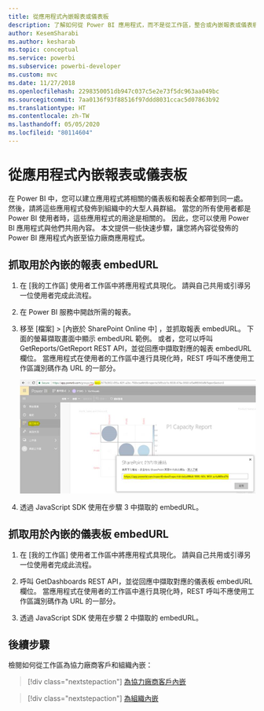 ```yaml
---
title: 從應用程式內嵌報表或儀表板
description: 了解如何從 Power BI 應用程式，而不是從工作區，整合或內嵌報表或儀表板。
author: KesemSharabi
ms.author: kesharab
ms.topic: conceptual
ms.service: powerbi
ms.subservice: powerbi-developer
ms.custom: mvc
ms.date: 11/27/2018
ms.openlocfilehash: 2298350051db947c037c5e2e73f5dc963aa049bc
ms.sourcegitcommit: 7aa0136f93f88516f97ddd8031ccac5d07863b92
ms.translationtype: HT
ms.contentlocale: zh-TW
ms.lasthandoff: 05/05/2020
ms.locfileid: "80114604"
---
```

# <a name="embed-reports-or-dashboards-from-apps"></a>從應用程式內嵌報表或儀表板

在 Power BI 中，您可以建立應用程式將相關的儀表板和報表全都帶到同一處。 然後，請將這些應用程式發佈到組織中的大型人員群組。 當您的所有使用者都是 Power BI 使用者時，這些應用程式的用途是相關的。 因此，您可以使用 Power BI 應用程式與他們共用內容。 本文提供一些快速步驟，讓您將內容從發佈的 Power BI 應用程式內嵌至協力廠商應用程式。

## <a name="grab-a-report-embedurl-for-embedding"></a>抓取用於內嵌的報表 embedURL

1. 在 [我的工作區]  使用者工作區中將應用程式具現化。 請與自己共用或引導另一位使用者完成此流程。

2. 在 Power BI 服務中開啟所需的報表。

3. 移至 [檔案]   > [內嵌於 SharePoint Online 中]  ，並抓取報表 embedURL。 下面的螢幕擷取畫面中顯示 embedURL 範例。 或者，您可以呼叫 GetReports/GetReport REST API，並從回應中擷取對應的報表 embedURL 欄位。 當應用程式在使用者的工作區中進行具現化時，REST 呼叫不應使用工作區識別碼作為 URL 的一部分。

    ![從應用程式內嵌](media/embed-from-apps/embed-from-app.png)

4. 透過 JavaScript SDK 使用在步驟 3 中擷取的 embedURL。

## <a name="grab-a-dashboard-embedurl-for-embedding"></a>抓取用於內嵌的儀表板 embedURL

1. 在 [我的工作區]  使用者工作區中將應用程式具現化。 請與自己共用或引導另一位使用者完成此流程。

2. 呼叫 GetDashboards REST API，並從回應中擷取對應的儀表板 embedURL 欄位。 當應用程式在使用者的工作區中進行具現化時，REST 呼叫不應使用工作區識別碼作為 URL 的一部分。

3. 透過 JavaScript SDK 使用在步驟 2 中擷取的 embedURL。

## <a name="next-steps"></a>後續步驟

檢閱如何從工作區為協力廠商客戶和組織內嵌：

> [!div class="nextstepaction"]
>[為協力廠商客戶內嵌](embed-sample-for-customers.md)

> [!div class="nextstepaction"]
>[為組織內嵌](embed-sample-for-your-organization.md)
